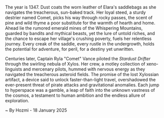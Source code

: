 
The year is 1347.  Dust coats the worn leather of Elara's saddlebags as she navigates the treacherous, sun-baked track.  Her loyal steed, a sturdy destrier named Comet, picks his way through rocky passes, the scent of pine and wild thyme a poor substitute for the warmth of hearth and home.  Ahead lie the rumored emerald mines of the Whispering Mountains, guarded by bandits and mythical beasts, yet the lure of untold riches, and the chance to escape her village's crushing poverty, fuels her relentless journey. Every creak of the saddle, every rustle in the undergrowth, holds the potential for adventure, for peril, for a destiny yet unwritten.

Centuries later, Captain Ryla "Comet" Vance piloted the *Stardust Drifter* through the swirling nebula of Xylos.  Her crew, a motley collection of xeno-linguists and mercenary pilots, hummed with nervous energy as they navigated the treacherous asteroid fields. The promise of the lost Xylossian artifact, a device said to unlock faster-than-light travel, overshadowed the ever-present threat of pirate attacks and gravitational anomalies.  Each jump to hyperspace was a gamble, a leap of faith into the unknown vastness of the cosmos, a testament to human ambition and the endless allure of exploration.

~ By Hozmi - 18 January 2025

